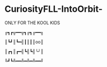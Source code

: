 # CuriosityFLL-IntoOrbit-
ONLY FOR THE KOOL KIDS


╔┓┏╦━━╦┓╔┓╔━━╗

║┗┛║┗━╣┃║┃║oo║

║┏┓║┏━╣┗╣┗╣╰╯║

╚┛┗╩━━╩━╩━╩━━╝
